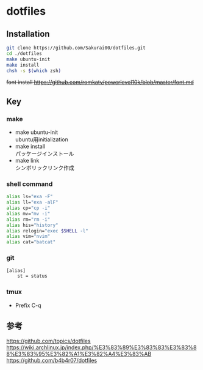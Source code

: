 # dotfiles

## Installation
```bash
git clone https://github.com/Sakurai00/dotfiles.git
cd ./dotfiles
make ubuntu-init
make install
chsh -s $(which zsh)
```
~~font install
https://github.com/romkatv/powerlevel10k/blob/master/font.md~~

## Key

### make
- make ubuntu-init  
ubuntu用initialization
- make install  
パッケージインストール
- make link  
シンボリックリンク作成

### shell command
```bash
alias ls="exa -F"
alias ll="exa -alF"
alias cp="cp -i"
alias mv="mv -i"
alias rm="rm -i"
alias his="history"
alias relogin="exec $SHELL -l"
alias vim="nvim"
alias cat="batcat"
```
### git
```bash
[alias]
	st = status
```
### tmux
- Prefix C-q


## 参考
https://github.com/topics/dotfiles  
https://wiki.archlinux.jp/index.php/%E3%83%89%E3%83%83%E3%83%88%E3%83%95%E3%82%A1%E3%82%A4%E3%83%AB  
https://github.com/b4b4r07/dotfiles
